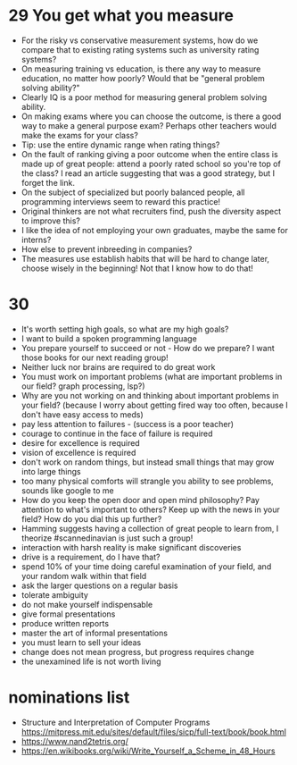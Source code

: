 # 29 You get what you measure
* For the risky vs conservative measurement systems, how do we compare that to existing rating systems such as university rating systems?
* On measuring training vs education, is there any way to measure education, no matter how poorly? Would that be "general problem solving ability?"
* Clearly IQ is a poor method for measuring general problem solving ability.
* On making exams where you can choose the outcome, is there a good way to make a general purpose exam? Perhaps other teachers would make the exams for your class?
* Tip: use the entire dynamic range when rating things?
* On the fault of ranking giving a poor outcome when the entire class is made up of great people: attend a poorly rated school so you're top of the class?
  I read an article suggesting that was a good strategy, but I forget the link.
* On the subject of specialized but poorly balanced people, all programming interviews seem to reward this practice!
* Original thinkers are not what recruiters find, push the diversity aspect to improve this?
* I like the idea of not employing your own graduates, maybe the same for interns?
* How else to prevent inbreeding in companies?
* The measures use establish habits that will be hard to change later, choose wisely in the beginning! Not that I know how to do that!

# 30
* It's worth setting high goals, so what are my high goals?
* I want to build a spoken programming language
* You prepare yourself to succeed or not - How do we prepare? I want those books for our next reading group!
* Neither luck nor brains are required to do great work
* You must work on important problems (what are important problems in our field? graph processing, lsp?)
* Why are you not working on and thinking about important problems in your field? (because I worry about getting fired way too often, because I don't have easy access to meds)
* pay less attention to failures - (success is a poor teacher)
* courage to continue in the face of failure is required
* desire for excellence is required
* vision of excellence is required
* don't work on random things, but instead small things that may grow into large things
* too many physical comforts will strangle you ability to see problems, sounds like google to me
* How do you keep the open door and open mind philosophy? Pay attention to what's important to others? Keep up with the news in your field? How do you dial this up further?
* Hamming suggests having a collection of great people to learn from, I theorize #scannedinavian is just such a group!
* interaction with harsh reality is make significant discoveries
* drive is a requirement, do I have that?
* spend 10% of your time doing careful examination of your field, and your random walk within that field
* ask the larger questions on a regular basis
* tolerate ambiguity
* do not make yourself indispensable
* give formal presentations
* produce written reports
* master the art of informal presentations
* you must learn to sell your ideas
* change does not mean progress, but progress requires change
* the unexamined life is not worth living

# nominations list
* Structure and Interpretation of Computer Programs https://mitpress.mit.edu/sites/default/files/sicp/full-text/book/book.html
* https://www.nand2tetris.org/
* https://en.wikibooks.org/wiki/Write_Yourself_a_Scheme_in_48_Hours
